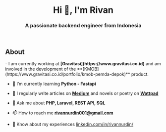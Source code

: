 <h1 align="center">Hi 👋, I'm Rivan</h1>
<h3 align="center">A passionate backend engineer from Indonesia</h3>
<br>

<h2> About</h2>
- I am currently working at <b>[Gravitasi](https://www.gravitasi.co.id)</b> and am involved in the development of the **[KMOB](https://www.gravitasi.co.id/portfolio/kmob-pemda-depok)** product.

- 🌱 I’m currently learning **Python - Fastapi**
<!---

 👨‍💻 All of my projects are available at [rivan-codes.github.io](rivan-codes.github.io)

-->

- 📝 I regularly write articles on **[Medium](rivannurdin.medium.com)** and novels or poetry on **[Wattpad](https://www.wattpad.com/user/rivannurdin)**

- 💬 Ask me about **PHP, Laravel, REST API, SQL**

- 📫 How to reach me **rivannurdin001@gmail.com**

- 📄 Know about my experiences [linkedin.com/in/rivannurdin/](linkedin.com/in/rivannurdin/)
